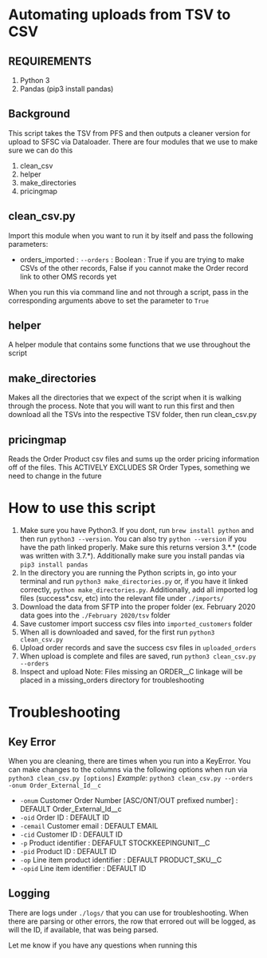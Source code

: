 # Automating uploads from TSV to CSV
## REQUIREMENTS
1. Python 3
2. Pandas (pip3 install pandas)

## Background
This script takes the TSV from PFS and then outputs a cleaner version for upload to SFSC via Dataloader.  There are four modules that we use to make sure we can do this
1. clean_csv
2. helper
3. make_directories
4. pricingmap

## clean_csv.py
Import this module when you want to run it by itself and pass the following parameters:
* orders_imported : `--orders` : Boolean : True if you are trying to make CSVs of the other records, False if you cannot make the Order record link to other OMS records yet

When you run this via command line and not through a script, pass in the corresponding arguments above to set the parameter to `True`
## helper
A helper module that contains some functions that we use throughout the script
## make_directories
Makes all the directories that we expect of the script when it is walking through the process.  Note that you will want to run this first and then download all the TSVs into the respective TSV folder, then run clean_csv.py
## pricingmap
Reads the Order Product csv files and sums up the order pricing information off of the files.  This ACTIVELY EXCLUDES SR Order Types, something we need to change in the future

# How to use this script
1. Make sure you have Python3.  If you dont, run `brew install python` and then run `python3 --version`.  You can also try `python --version` if you have the path linked properly.  Make sure this returns version 3.\*.\* (code was written with 3.7.\*).  Additionally make sure you install pandas via `pip3 install pandas`
2. In the directory you are running the Python scripts in, go into your terminal and run `python3 make_directories.py` or, if you have it linked correctly, `python make_directories.py`.  Additionally, add all imported log files (success*.csv, etc) into the relevant file under `./imports/`
3. Download the data from SFTP into the proper folder (ex. February 2020 data goes into the `./February 2020/tsv` folder
4. Save customer import success csv files into `imported_customers` folder
5. When all is downloaded and saved, for the first run `python3 clean_csv.py`
6. Upload order records and save the success csv files in `uploaded_orders`
7. When upload is complete and files are saved, run `python3 clean_csv.py --orders`
8. Inspect and upload
Note: Files missing an ORDER__C linkage will be placed in a missing_orders directory for troubleshooting

# Troubleshooting
## Key Error
When you are cleaning, there are times when you run into a KeyError.  You can make changes to the columns via the following options when run via `python3 clean_csv.py [options]`
_Example_: `python3 clean_csv.py --orders -onum Order_External_Id__c`
* `-onum` Customer Order Number [ASC/ONT/OUT prefixed number] : DEFAULT Order_External_Id__c
* `-oid` Order ID : DEFAULT ID
* `-cemail` Customer email : DEFAULT EMAIL
* `-cid` Customer ID : DEFAULT ID
* `-p` Product identifier : DEFAFULT STOCKKEEPINGUNIT__C
* `-pid` Product ID : DEFAULT ID
* `-op` Line item product identifier : DEFAULT PRODUCT_SKU__C
* `-opid` Line item identifier : DEFAULT ID
## Logging
There are logs under `./logs/` that you can use for troubleshooting.  When there are parsing or other errors, the row that errored out will be logged, as will the ID, if available, that was being parsed.


Let me know if you have any questions when running this

